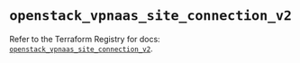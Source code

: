 # `openstack_vpnaas_site_connection_v2`

Refer to the Terraform Registry for docs: [`openstack_vpnaas_site_connection_v2`](https://registry.terraform.io/providers/terraform-provider-openstack/openstack/1.54.1/docs/resources/vpnaas_site_connection_v2).
